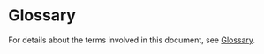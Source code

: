 # Glossary<a name="EN-US_TOPIC_0047898081"></a>

For details about the terms involved in this document, see  [Glossary](https://docs.otc.t-systems.com/en-us/glossary/index.html).


